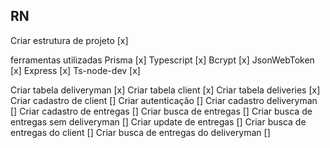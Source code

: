 ## RN ##
Criar estrutura de projeto [x]
   
ferramentas utilizadas
Prisma [x]
Typescript [x] 
Bcrypt [x]
JsonWebToken [x] 
Express [x]
Ts-node-dev [x]

Criar tabela deliveryman [x]
Criar tabela client [x]
Criar tabela deliveries [x]
Criar cadastro de client []
Criar autenticação  []
Criar cadastro deliveryman  []
Criar cadastro de entregas  []
Criar busca de entregas  []
Criar busca de entregas sem deliveryman  []
Criar update de entregas  []
Criar busca de entregas do client []
Criar busca de entregas do deliveryman []